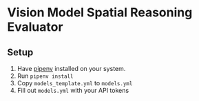 # Vision Model Spatial Reasoning Evaluator

## Setup

1. Have [pipenv](https://github.com/pypa/pipenv) installed on your system.
2. Run `pipenv install`
3. Copy `models_template.yml` to `models.yml`
4. Fill out `models.yml` with your API tokens

